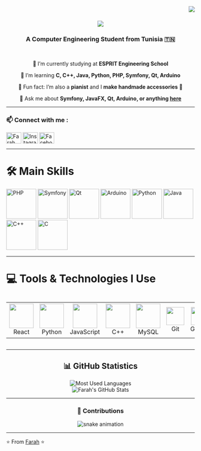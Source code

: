 <img align="right" src="https://visitor-badge.laobi.icu/badge?page_id=farahbenchikha.farahbenchikha" />

<h1 align="center">
  <img src="https://readme-typing-svg.herokuapp.com/?font=Righteous&size=35&center=true&vCenter=true&width=500&height=70&duration=4000&lines=Hey+you!+👋;+I'm+Farah+Ben+Chikha!;" />
</h1>

<h3 align="center">A Computer Engineering Student from Tunisia 🇹🇳</h3>

<br/>

<div align="center">

🔭 I’m currently studying at **ESPRIT Engineering School**  

🌱 I’m learning **C, C++, Java, Python, PHP, Symfony, Qt, Arduino**  

🎹 Fun fact: I’m also a **pianist** and I **make handmade accessories** 🎨  

💬 Ask me about **Symfony, JavaFX, Qt, Arduino, or anything [here](https://github.com/farahbenchikha/farahbenchikha/issues)**  

</div>

---

<h3 align="left"> 📫 Connect with me :</h3>
<p align="left">
<a href="https://www.linkedin.com/in/farahbenchikha/" target="blank"><img align="center" src="https://raw.githubusercontent.com/rahuldkjain/github-profile-readme-generator/master/src/images/icons/Social/linked-in-alt.svg" alt="Farah LinkedIn" height="30" width="40" /></a>
<a href="https://www.instagram.com/farahbenchikha_/" target="blank"><img align="center" src="https://raw.githubusercontent.com/rahuldkjain/github-profile-readme-generator/master/src/images/icons/Social/instagram.svg" alt="Instagram" height="30" width="40" /></a>
<a href="https://www.facebook.com/farah.bc.71" target="blank"><img align="center" src="https://raw.githubusercontent.com/rahuldkjain/github-profile-readme-generator/master/src/images/icons/Social/facebook.svg" alt="Facebook" height="30" width="40" /></a>
</p>

---

# 🛠️ Main Skills 

<a href="https://www.php.net/manual/en/index.php"><img src="https://skillicons.dev/icons?i=php" alt="PHP" height="80" title="PHP"></a>
<a href="https://symfony.com/doc/current/index.html"><img src="https://skillicons.dev/icons?i=symfony" alt="Symfony" height="80" title="Symfony"></a>
<a href="https://www.qt.io/"><img src="https://skillicons.dev/icons?i=qt" alt="Qt" height="80" title="Qt"></a>
<a href="https://www.arduino.cc/reference/en/"><img src="https://skillicons.dev/icons?i=arduino" alt="Arduino" height="80" title="Arduino"></a>
<a href="https://www.python.org/doc/"><img src="https://skillicons.dev/icons?i=python" alt="Python" height="80" title="Python"></a>
<a href="https://www.java.com/"><img src="https://skillicons.dev/icons?i=java" alt="Java" height="80" title="Java"></a>
<a href="https://en.cppreference.com/"><img src="https://skillicons.dev/icons?i=cpp" alt="C++" height="80" title="C++"></a>
<a href="https://en.wikipedia.org/wiki/C_(programming_language)"><img src="https://skillicons.dev/icons?i=c" alt="C" height="80" title="C"></a>

---

# 💻 Tools & Technologies I Use

<div style="display: flex; align-items: flex-start; align: center">
<table align="center">
  <tr>
    <td align="center" width="96">
        <img src="https://techstack-generator.vercel.app/react-icon.svg" width="65" height="65" />
      <br>React
    </td>
    <td align="center" width="96">
        <img src="https://techstack-generator.vercel.app/python-icon.svg" width="65" height="65" />
      <br>Python
    </td>
    <td align="center" width="96">
        <img src="https://techstack-generator.vercel.app/js-icon.svg" width="65" height="65" />
      <br>JavaScript
    </td>
    <td align="center" width="96">
        <img src="https://techstack-generator.vercel.app/cpp-icon.svg" width="65" height="65" />
      <br>C++
    </td>
    <td align="center" width="96">
        <img src="https://techstack-generator.vercel.app/mysql-icon.svg" width="65" height="65" />
      <br>MySQL
    </td>
    <td align="center" width="96">
        <img src="https://skillicons.dev/icons?i=git" width="48" height="48" />
      <br>Git
    </td>
    <td align="center" width="96">
        <img src="https://skillicons.dev/icons?i=github" width="48" height="48" />
      <br>GitHub
    </td>
    <td align="center" width="96">
        <img src="https://skillicons.dev/icons?i=vscode" width="48" height="48" />
      <br>VS Code
    </td>
  </tr>
</table>
</div>

---

<h2 align="center"> 📊 GitHub Statistics </h2>
<div align="center"> 
    <img src="https://github-readme-stats.vercel.app/api/top-langs/?username=farahbenchikha&layout=compact&theme=default&bg_color=FFFFFF" alt="Most Used Languages" />
    <br/>
    <img src="https://github-readme-stats.vercel.app/api?username=farahbenchikha&show_icons=true&theme=default&bg_color=FFFFFF" alt="Farah's GitHub Stats" />
</div>

---

<h3 align="center"> 🐍 Contributions </h3>
<p align="center">
  <img alt="snake animation" src="https://raw.githubusercontent.com/farahbenchikha/farahbenchikha/output/github-contribution-grid-snake.svg" />
</p>


---

⭐️ From [Farah](https://github.com/farahbenchikha) ⭐️
